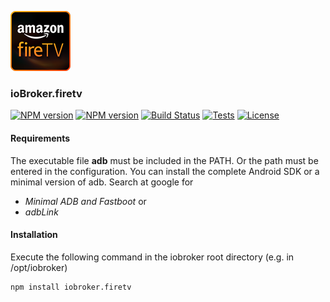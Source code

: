 ![Logo](admin/firetv.png)

### ioBroker.firetv 

[![NPM version](https://img.shields.io/npm/v/iobroker.firetv.svg)](https://www.npmjs.com/package/iobroker.firetv)
[![NPM version](https://badge.fury.io/js/iobroker.firetv.svg)](https://www.npmjs.com/package/iobroker.firetv)
[![Build Status](https://secure.travis-ci.org/soef/iobroker.firetv.svg?branch=master)](https://travis-ci.org/soef/iobroker.firetv)
[![Tests](https://img.shields.io/travis/soef/iobroker.firetv/master.svg)](https://travis-ci.org/soef/iobroker.firetv)
[![License](https://img.shields.io/badge/license-MIT-blue.svg?style=flat)](https://github.com/soef/iobroker.firetv/blob/master/LICENSE)



#### Requirements

The executable file **adb** must be included in the PATH. Or the path must be entered in the configuration.
You can install the complete Android SDK or a minimal version of adb. Search at google for

- *Minimal ADB and Fastboot* or
- *adbLink* 

#### Installation
Execute the following command in the iobroker root directory (e.g. in /opt/iobroker)
```
npm install iobroker.firetv 
```
